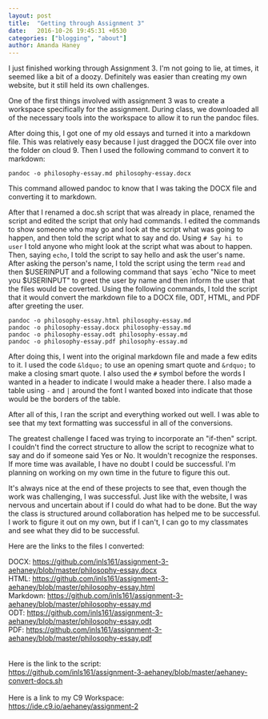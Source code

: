 ```yaml
---
layout: post
title:  "Getting through Assignment 3"
date:   2016-10-26 19:45:31 +0530
categories: ["blogging", "about"]
author: Amanda Haney
---
```


I just finished working through Assignment 3.  I'm not going to lie, at times, it seemed like a bit of a doozy.  Definitely was easier than creating my own website, but it still held its own challenges.  

One of the first things involved with assignment 3 was to create a workspace specifically for the assignment.  During class, we downloaded all of the necessary tools into the workspace to allow it to run the pandoc files.

After doing this, I got one of my old essays and turned it into a markdown file.  This was relatively easy because I just dragged the DOCX file over into the folder on cloud 9.  Then I used the following command to convert it to markdown:

```
pandoc -o philosophy-essay.md philosophy-essay.docx
```

This command allowed pandoc to know that I was taking the DOCX file and converting it to markdown.  

After that I renamed a doc.sh script that was already in place, renamed the script and edited the script that only had commands.  I edited the commands to show someone who may go and look at the script what was going to happen, and then told the script what to say and do. Using `# Say hi to user` I told anyone who might look at the script what was about to happen.  Then, saying `echo`, I told the script to say hello and ask the user's name.  After asking the person's name, I told the script using the term `read` and then $USERINPUT and a following command that says `echo "Nice to meet you $USERINPUT" to greet the user by name and then inform the user that the files would be coverted. Using the following commands, I told the script that it would convert the markdown file to a DOCX file, ODT, HTML, and PDF after greeting the user.

```
pandoc -o philosophy-essay.html philosophy-essay.md
pandoc -o philosophy-essay.docx philosophy-essay.md
pandoc -o philosophy-essay.odt philosophy-essay.md
pandoc -o philosophy-essay.pdf philosophy-essay.md
```

After doing this, I went into the original markdown file and made a few edits to it.  I used the code `&ldquo;` to use an opening smart quote and `&rdquo;` to make a closing smart quote.  I also used the `#` symbol before the words I wanted in a header to indicate I would make a header there. I also made a table using `-` and `|` around the font I wanted boxed into indicate that those would be the borders of the table.

After all of this, I ran the script and everything worked out well.  I was able to see that my text formatting was successful in all of the conversions.

The greatest challenge I faced was trying to incorporate an "if-then" script.  I couldn't find the correct structure to allow the script to recognize what to say and do if someone said Yes or No.  It wouldn't recognize the responses.  If more time was available, I have no doubt I could be successful.  I'm planning on working on my own time in the future to figure this out.

It's always nice at the end of these projects to see that, even though the work was challenging, I was successful.  Just like with the website, I was nervous and uncertain about if I could do what had to be done.  But the way the class is structured around collaboration has helped me to be successful.  I work to figure it out on my own, but if I can't, I can go to my classmates and see what they did to be successful.  

Here are the links to the files I converted:

DOCX: https://github.com/inls161/assignment-3-aehaney/blob/master/philosophy-essay.docx <br>
HTML: https://github.com/inls161/assignment-3-aehaney/blob/master/philosophy-essay.html <br>
Markdown: https://github.com/inls161/assignment-3-aehaney/blob/master/philosophy-essay.md <br>
ODT: https://github.com/inls161/assignment-3-aehaney/blob/master/philosophy-essay.odt <br>
PDF: https://github.com/inls161/assignment-3-aehaney/blob/master/philosophy-essay.pdf <br>
<br><br>
Here is the link to the script:<br>
https://github.com/inls161/assignment-3-aehaney/blob/master/aehaney-convert-docs.sh
<br><br>
Here is a link to my C9 Workspace:<br>
https://ide.c9.io/aehaney/assignment-2

